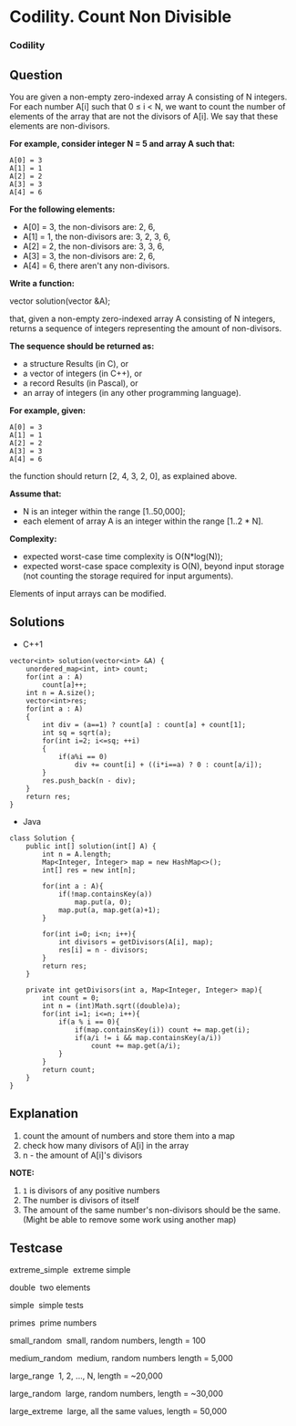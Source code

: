 # Codility. Count Non Divisible

### Codility

## Question

You are given a non-empty zero-indexed array A consisting of N integers.
For each number A[i] such that 0 ≤ i < N, we want to count the number of elements of the array that are not the divisors of A[i]. We say that these elements are non-divisors.

**For example, consider integer N = 5 and array A such that:**

```
A[0] = 3 
A[1] = 1 
A[2] = 2 
A[3] = 3 
A[4] = 6
```

**For the following elements:**

* A[0] = 3, the non-divisors are: 2, 6,
* A[1] = 1, the non-divisors are: 3, 2, 3, 6,
* A[2] = 2, the non-divisors are: 3, 3, 6,
* A[3] = 3, the non-divisors are: 2, 6,
* A[4] = 6, there aren't any non-divisors.

**Write a function:**

vector<int> solution(vector<int> &A);

that, given a non-empty zero-indexed array A consisting of N integers, returns a sequence of integers representing the amount of non-divisors.

**The sequence should be returned as:**

* a structure Results (in C), or
* a vector of integers (in C++), or
* a record Results (in Pascal), or
* an array of integers (in any other programming language).

**For example, given:**

```
A[0] = 3 
A[1] = 1 
A[2] = 2 
A[3] = 3 
A[4] = 6
```

the function should return [2, 4, 3, 2, 0], as explained above.

**Assume that:**

* N is an integer within the range [1..50,000];
* each element of array A is an integer within the range [1..2 * N].

**Complexity:**

* expected worst-case time complexity is O(N*log(N));
* expected worst-case space complexity is O(N), beyond input storage (not counting the storage required for input arguments).

Elements of input arrays can be modified.

## Solutions

* C++1
```
vector<int> solution(vector<int> &A) {
    unordered_map<int, int> count;
    for(int a : A)
        count[a]++;
    int n = A.size();
    vector<int>res;
    for(int a : A)
    {
        int div = (a==1) ? count[a] : count[a] + count[1];
        int sq = sqrt(a);
        for(int i=2; i<=sq; ++i)
        {
            if(a%i == 0)
                div += count[i] + ((i*i==a) ? 0 : count[a/i]);
        }
        res.push_back(n - div);
    }
    return res;
}
```

* Java
```
class Solution {
    public int[] solution(int[] A) {
        int n = A.length;
        Map<Integer, Integer> map = new HashMap<>();
        int[] res = new int[n];
        
        for(int a : A){
            if(!map.containsKey(a))
                map.put(a, 0);
            map.put(a, map.get(a)+1);
        }
        
        for(int i=0; i<n; i++){
            int divisors = getDivisors(A[i], map);
            res[i] = n - divisors;
        }
        return res;
    }
    
    private int getDivisors(int a, Map<Integer, Integer> map){
        int count = 0;
        int n = (int)Math.sqrt((double)a);
        for(int i=1; i<=n; i++){
            if(a % i == 0){
                if(map.containsKey(i)) count += map.get(i);
                if(a/i != i && map.containsKey(a/i))
                    count += map.get(a/i);
            }
        }
        return count;
    }
}

```

## Explanation

1. count the amount of numbers and store them into a map
2. check how many divisors of A[i] in the array
3. n - the amount of A[i]'s divisors

**NOTE:** 

1. `1` is divisors of any positive numbers
2. The number is divisors of itself
3. The amount of the same number's non-divisors should be the same. (Might be able to remove some work using another map)

## Testcase

extreme_simple  extreme simple

double  two elements

simple  simple tests

primes  prime numbers

small_random  small, random numbers, length = 100

medium_random  medium, random numbers length = 5,000

large_range  1, 2, ..., N, length = ~20,000

large_random  large, random numbers, length = ~30,000

large_extreme  large, all the same values, length = 50,000
